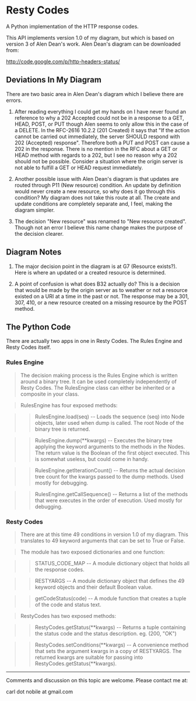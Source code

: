 Resty Codes
===========

A Python implementation of the HTTP response codes.

This API implements version 1.0 of my diagram, but which is based on version 3
of Alen Dean's work. Alen Dean's diagram can be downloaded from:

http://code.google.com/p/http-headers-status/


Deviations In My Diagram
------------------------

There are two basic area in Alen Dean's diagram which I believe there are
errors.

1. After reading everything I could get my hands on I have never found an
   reference to why a 202 Accepted could not be in a response to a GET, HEAD,
   POST, or PUT though Alen seems to only allow this in the case of a DELETE.
   In the RFC-2616 10.2.2 (201 Created) it says that "If the action cannot be 
   carried out immediately, the server SHOULD respond with 202 (Accepted) 
   response". Therefore both a PUT and POST can cause a 202 in the response. 
   There is no mention in the RFC about a GET or HEAD method with regards to 
   a 202, but I see no reason why a 202 should not be possible. Consider a 
   situation where the origin server is not able to fulfill a GET or HEAD 
   request immediately.

2. Another possible issue with Alen Dean's diagram is that updates are routed
   through P11 (New resource) condition. An update by definition would never
   create a new resource, so why does it go through this condition? My diagram
   does not take this route at all. The create and update conditions are
   completely separate and, I feel, making the diagram simpler.

3. The decision "New resource" was renamed to "New resource created". Though
   not an error I believe this name change makes the purpose of the decision
   clearer.

Diagram Notes
-------------

1. The major decision point in the diagram is at G7 (Resource exists?). Here
   is where an updated or a created resource is determined.

2. A point of confusion is what does B32 actually do? This is a decision
   that would be made by the origin server as to weather or not a resource
   existed on a URI at a time in the past or not. The response may be a 301,
   307, 410, or a new resource created on a missing resource by the POST
   method.

The Python Code
---------------

There are actually two apps in one in Resty Codes. The Rules Engine and Resty
Codes itself.

### Rules Engine

> The decision making process is the Rules Engine which is written around a 
> binary tree. It can be used completely independently of Resty Codes. The 
> RulesEngine class can either be inherited or a composite in your class.

> RulesEngine has four exposed methods:

> > RulesEngine.load(seq) -- Loads the sequence (seq) into Node objects, later 
> > used when dump is called. The root Node of the binary tree is returned.

> > RulesEngine.dump(**kwargs) -- Executes the binary tree applying the keyword 
> > arguments to the methods in the Nodes. The return value is the Boolean of 
> > the first object executed. This is somewhat useless, but could come in 
> > handy.

> > RulesEngine.getIterationCount() -- Returns the actual decision tree count 
> > for the kwargs passed to the dump methods. Used mostly for debugging.

> > RulesEngine.getCallSequence() -- Returns a list of the methods that were 
> > executes in the order of execution. Used mostly for debugging.

### Resty Codes

> There are at this time 49 conditions in version 1.0 of my diagram. This
> translates to 49 keyword arguments that can be set to True or False.

> The module has two exposed dictionaries and one function:

> > STATUS_CODE_MAP -- A module dictionary object that holds all the response 
> > codes.

> > RESTYARGS -- A module dictionary object that defines the 49 keyword objects 
> > and their default Boolean value.

> > getCodeStatus(code) -- A module function that creates a tuple of the code 
> > and status text.

> RestyCodes has two exposed methods:

> > RestyCodes.getStatus(**kwargs) -- Returns a tuple containing the status code
> > and the status description. eg. (200, "OK")

> > RestyCodes.setConditions(**kwargs) -- A convenience method that sets the 
> > argument kwargs in a copy of RESTYARGS. The returned kwargs are suitable 
> > for passing into RestyCodes.getStatus(**kwargs).

--------------------------------------------------------------------------------

Comments and discussion on this topic are welcome. Please contact me at:

carl dot nobile at gmail.com
